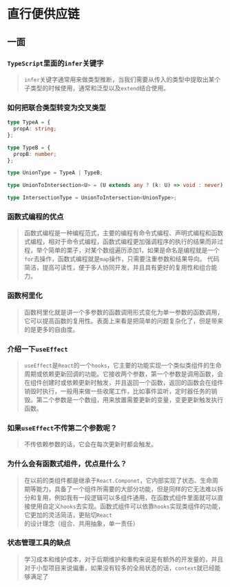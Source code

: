 # 直行便供应链

## 一面

### `TypeScript`里面的`infer`关键字

> `infer`关键字通常用来做类型推断，当我们需要从传入的类型中提取出某个子类型的时候使用，通常和泛型以及`extend`结合使用。

### 如何把联合类型转变为交叉类型

```typescript
type TypeA = {
  propA: string;
};

type TypeB = {
  propB: number;
};

type UnionType = TypeA | TypeB;

type UnionToIntersection<U> = (U extends any ? (k: U) => void : never) extends ((k: infer I) => void) ? I : never;

type IntersectionType = UnionToIntersection<UnionType>;
```

### 函数式编程的优点

> 函数式编程是一种编程范式，主要的编程有命令式编程、声明式编程和函数式编程，相对于命令式编程，函数式编程更加强调程序的执行的结果而非过程，举个简单的栗子，对某个数组遍历添加1，如果是命名是编程就是一个`for`去操作，函数式编程就是`map`操作，只需要注重参数和结果导向。
> 代码简洁，提高可读性，便于多人协同开发，并且具有更好的复用性和组合能力。

### 函数柯里化

> 函数柯里化就是讲一个多参数的函数调用形式变化为单一参数的函数调用，它可以提高函数的复用性。表面上来看是把简单的问题复杂化了，但是带来的是更多的自由度。

### 介绍一下`useEffect`

> `useEffect`是`React`的一个`hooks`，它主要的功能实现一个类似类组件的生命周期或依赖更新回调的功能。它接收两个参数，第一个参数是调用函数，会在组件创建时或依赖更新时触发，并且返回一个函数，返回的函数会在组件销毁时执行，一般用来做一些收尾工作，比如事件监听，定时器任务的销毁。第二个参数是一个数组，用来放置需要更新的变量，变更更新触发执行函数。

### 如果`useEffect`不传第二个参数呢？

> 不传依赖参数的话，它会在每次更新时都会触发。

### 为什么会有函数式组件，优点是什么？

> 在以前的类组件都是继承于`React.Componet`，它内部实现了状态、生命周期等能力，具备了一个组件所需要的大部分功能，但是同样的它无法难以拆分和复用，例如我有一段逻辑可以多组件通用，在函数式组件里面就可以直接使用自定义`hooks`去实现。函数式组件可以依靠`hooks`实现类组件的功能，它更加的灵活简洁，更贴切`React`的设计理念（组合、共用抽象，单一责任）

### 状态管理工具的缺点

> 学习成本和维护成本，对于后期维护和重构来说是有额外的开发量的，并且对于小型项目来说偏重，如果没有较多的全局状态的话，`context`就已经能够满足了
